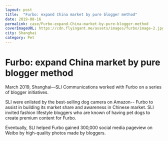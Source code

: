 ```yaml
---
layout: post
title:  "Furbo: expand China market by pure blogger method"
date: 2019-08-16
permalink: case/Furbo-expand-China-market-by-pure-blogger-method
coverImageURL: https://cdn.flyingant.me/assets/images/furbo/image-2.jpg
city: Shanghai
category: Pet
---
```

<h1>Furbo: expand China market by pure blogger method</h1>
<div class='carousel'>
  <div class='item'><div style="background: url('https://cdn.flyingant.me/assets/images/furbo/image-2.jpg');background-size: contain;background-repeat: no-repeat;background-position: center;"></div></div>
  <div class='item'><div style="background: url('https://cdn.flyingant.me/assets/images/furbo/image-3.jpg');background-size: contain;background-repeat: no-repeat;background-position: center;"></div></div>
  <div class='item'><div style="background: url('https://cdn.flyingant.me/assets/images/furbo/image-4.jpg');background-size: contain;background-repeat: no-repeat;background-position: center;"></div></div>
</div>
<p>
March 2019, Shanghai—SLI Communications worked with Furbo on a series of blogger initiatives.
</p>
<p>
SLI were enlisted by the best-selling dog camera on Amazon-- Furbo to assist in building its market share and awareness in Chinese market. SLI invited fashion lifestyle bloggers who are known of having pet dogs to create premium content for Furbo.
</p>
<p>
Eventually, SLI helped Furbo gained 300,000 social media pageview on Weibo by high-quality photos made by bloggers.
</p>


